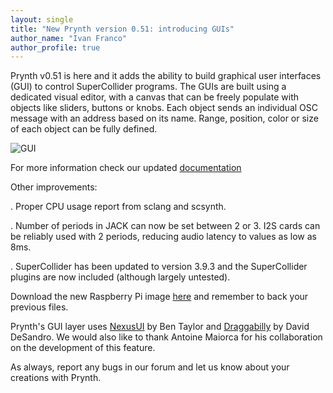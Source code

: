 ```yaml
---
layout: single
title: "New Prynth version 0.51: introducing GUIs"
author_name: "Ivan Franco"
author_profile: true
---
```


Prynth v0.51 is here and it adds the ability to build graphical user interfaces (GUI) to control SuperCollider programs.
The GUIs are built using a dedicated visual editor, with a canvas that can be freely populate with objects like sliders, buttons or knobs. Each object sends an individual OSC message with an address based on its name. Range, position, color or size of each object can be fully defined.

![GUI](https://prynth.github.io/doc/images/gui_1.png)

For more information check our updated [documentation](http://127.0.0.1:4000/doc/#gui)

Other improvements:

. Proper CPU usage report from sclang and scsynth.

. Number of periods in JACK can now be set between 2 or 3. I2S cards can be reliably used with 2 periods, reducing audio latency to values as low as 8ms.

. SuperCollider has been updated to version 3.9.3 and the SuperCollider plugins are now included (although largely untested).

Download the new Raspberry Pi image [here](http://prynth.github.io/create/downloads.html) and remember to back your previous files.

Prynth's GUI layer uses [NexusUI](https://nexus-js.github.io/ui/) by Ben Taylor and [Draggabilly](https://draggabilly.desandro.com/) by David DeSandro. We would also like to thank Antoine Maiorca for his collaboration on the development of this feature.

As always, report any bugs in our forum and let us know about your creations with Prynth.
